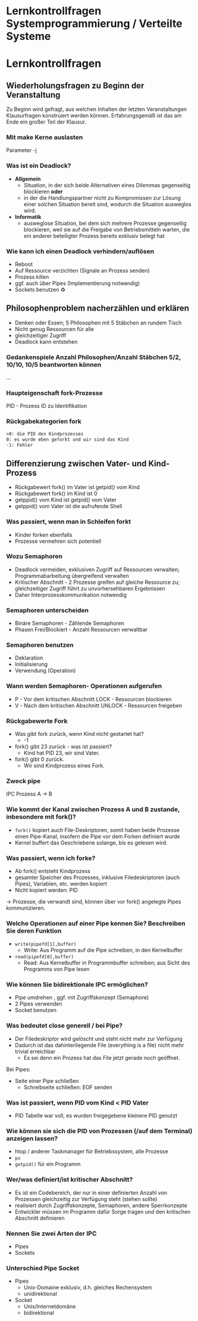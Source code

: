 <!----------
title: "Lernkontrollfragen Systemprogrammierung / Verteilte Systeme"
date: "Semester 5"
keywords: [Systemprogrammierung, Verteilte Systeme, RES, DHGE, Semester 5]
---------->

Lernkontrollfragen Systemprogrammierung / Verteilte Systeme
========================================

<!-- md2apkg ignore-card -->

# Lernkontrollfragen

## Wiederholungsfragen zu Beginn der Veranstaltung

<!-- md2apkg ignore-card -->

Zu Beginn wird gefragt, aus welchen Inhalten der letzten Veranstaltungen Klausurfragen konstruiert werden können.
Erfahrungsgemäß ist das am Ende ein großer Teil der Klausur.

### Mit make Kerne auslasten

Parameter -j

### Was ist ein Deadlock?

- **Allgemein**
  - Situation, in der sich beide Alternativen eines Dilemmas gegenseitig blockieren **oder**
  - in der die Handlungspartner nicht zu Kompromissen zur Lösung einer solchen Situation bereit sind, wodurch die Situation ausweglos wird.
- **Informatik**
  - ausweglose Situation, bei dem sich mehrere Prozesse gegenseitig blockieren, weil sie auf die Freigabe von Betriebsmitteln warten, die ein anderer beteiligter Prozess bereits exklusiv belegt hat

### Wie kann ich einen Deadlock verhindern/auflösen

- Reboot
- Auf Ressource verzichten (Signale an Prozess senden)
- Prozess killen
- ggf. auch über Pipes (Implementierung notwendig)
- Sockets benutzen ♻️ <!-- na mal sehen ob das in LaTeX und anki probleme macht -->

## Philosophenproblem nacherzählen und erklären

- Denken oder Essen; 5 Philosophen mit 5 Stäbchen an rundem Tisch
- Nicht genug Ressourcen für alle
- gleichzeitiger Zugriff
- Deadlock kann entstehen

### Gedankenspiele Anzahl Philosophen/Anzahl Stäbchen 5/2, 10/10, 10/5 beantworten können

...

### Haupteigenschaft fork-Prozesse

PID - Prozess ID zu Identifikation
<!-- Max hier ergänzen wenn du magst ### Eigenschaften eines Prozesses -->

### Rückgabekategorien fork

```txt
>0: die PID des Kindprozesses
0: es wurde eben geforkt und wir sind das Kind
-1: Fehler
```

## Differenzierung zwischen Vater- und Kind-Prozess

- Rückgabewert fork() im Vater ist getpid() vom Kind
- Rückgabewert fork() im Kind ist 0
- getppid() vom Kind ist getpid() vom Vater
- getppid() vom Vater ist die aufrufende Shell

### Was passiert, wenn man in Schleifen forkt

- Kinder forken ebenfalls
- Prozesse vermehren sich potentiell

### Wozu Semaphoren

- Deadlock vermeiden, exklusiven Zugriff auf Ressourcen verwalten; Programmabarbeitung übergreifend verwalten
- Kritischer Abschnitt - 2 Prozesse greifen auf gleiche Ressource zu; gleichzeitiger Zugriff führt zu unvorhersehbaren Ergebnissen
- Daher Interprozesskommunikation notwendig

### Semaphoren unterscheiden

- Binäre Semaphoren - Zählende Semaphoren
- Phasen Frei/Blockiert - Anzahl Ressourcen verwaltbar

### Semaphoren benutzen

- Deklaration
- Initialisierung
- Verwendung (Operation)

### Wann werden Semaphoren- Operationen aufgerufen

- P - Vor dem kritischen Abschnitt LOCK - Ressourcen blockieren
- V - Nach dem kritischen Abschnitt UNLOCK - Ressourcen freigeben

### Rückgabewerte Fork

- Was gibt fork zurück, wenn Kind nicht gestartet hat?
  - -1
- fork() gibt 23 zurück - was ist passiert?
  - Kind hat PID 23, wir sind Vater.
- fork() gibt 0 zurück.
  - Wir sind Kindprozess eines Fork.

### Zweck pipe

IPC Prozess A -> B

### Wie kommt der Kanal zwischen Prozess A und B zustande, inbesondere mit fork()?

<!-- Antwort Studi: vgl. Sockets (File) -->

- ``fork()`` kopiert auch File-Deskriptoren, somit haben beide Prozesse einen Pipe-Kanal, insofern die Pipe vor dem Forken definiert wurde
- Kernel buffert das Geschriebene solange, bis es gelesen wird.

### Was passiert, wenn ich forke?

- Ab fork() entsteht Kindprozess
- gesamter Speicher des Prozesses, inklusive Filedeskriptoren (auch Pipes), Variablen, etc. werden kopiert
- Nicht kopiert werden: PID<!-- DUH -->

$\rightarrow$ Prozesse, die verwandt sind, können über vor fork() angelegte Pipes kommunizieren.

### Welche Operationen auf einer Pipe kennen Sie? Beschreiben Sie deren Funktion

- `write(pipefd[1],buffer)`
  - Write: Aus Programm auf die Pipe schreiben, in den Kernelbuffer
- `read(pipefd[0],buffer)`
  - Read: Aus Kernelbuffer in Programmbuffer schreiben; aus Sicht des Programms von Pipe lesen

### Wie können Sie bidirektionale IPC ermöglichen?

- Pipe umdrehen <!-- LOL -->, ggf. mit Zugriffskonzept (Semaphore)
- 2 Pipes verwenden
- Socket benutzen

### Was bedeutet close generell / bei Pipe?

- Der Filedeskriptor wird gelöscht und steht nicht mehr zur Verfügung
- Dadurch ist das dahinterliegende File (everything is a file) nicht mehr trivial erreichbar
  - Es sei denn ein Prozess hat das File jetzt gerade noch geöffnet.

Bei Pipes:

- Seite einer Pipe schließen
  - Schreibseite schließen: EOF senden

<!-- **PIDs differieren stark, was ist passiert?**  -->

<!-- #### Was passiert, wenn der Wertebereich für PIDs erschöpft ist? (2 Möglichkeiten) TODO -->

### Was ist passiert, wenn PID vom Kind < PID Vater

- PID Tabelle war voll, es wurden freigegebene kleinere PID genutzt

### Wie können sie sich die PID von Prozessen (/auf dem Terminal) anzeigen lassen?

- htop / anderer Taskmanager für Betriebssystem, alle Prozesse
- `ps`
- `getpid()` für ein Programm

### Wer/was definiert/ist kritischer Abschnitt?

- Es ist ein Codebereich, der nur in einer definierten Anzahl von Prozessen gleichzeitig zur Verfügung steht (stehen sollte)
- realisiert durch Zugriffskonzepte, Semaphoren, andere Sperrkonzepte
- Entwickler müssen im Programm dafür Sorge tragen und den kritischen Abschnitt definieren

### Nennen Sie zwei Arten der IPC

- Pipes
- Sockets

### Unterschied Pipe Socket

- Pipes
  - Unix-Domaine exklusiv, d.h. gleiches Rechensystem
  - unidirektional
- Socket
  - Unix/Internetdomäne
  - bidirektional
